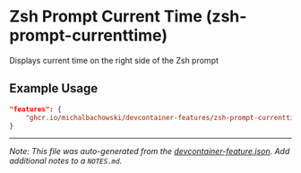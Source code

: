 
# Zsh Prompt Current Time (zsh-prompt-currenttime)

Displays current time on the right side of the Zsh prompt

## Example Usage

```json
"features": {
    "ghcr.io/michalbachowski/devcontainer-features/zsh-prompt-currenttime:0": {}
}
```





---

_Note: This file was auto-generated from the [devcontainer-feature.json](https://github.com/michalbachowski/devcontainer-features/blob/main/src/zsh-prompt-currenttime/devcontainer-feature.json).  Add additional notes to a `NOTES.md`._
